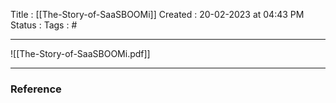 Title :  [[The-Story-of-SaaSBOOMi]]
Created  : 20-02-2023 at 04:43  PM
Status : 
Tags : #
___

![[The-Story-of-SaaSBOOMi.pdf]]




















---

### Reference 





